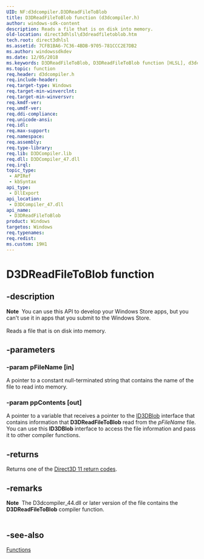 ```yaml
---
UID: NF:d3dcompiler.D3DReadFileToBlob
title: D3DReadFileToBlob function (d3dcompiler.h)
author: windows-sdk-content
description: Reads a file that is on disk into memory.
old-location: direct3dhlsl\d3dreadfiletoblob.htm
tech.root: direct3dhlsl
ms.assetid: 7CFB1BA6-7C36-4BDB-9705-781CCC2E7DB2
ms.author: windowssdkdev
ms.date: 12/05/2018
ms.keywords: D3DReadFileToBlob, D3DReadFileToBlob function [HLSL], d3dcompiler/D3DReadFileToBlob, direct3dhlsl.d3dreadfiletoblob
ms.topic: function
req.header: d3dcompiler.h
req.include-header: 
req.target-type: Windows
req.target-min-winverclnt: 
req.target-min-winversvr: 
req.kmdf-ver: 
req.umdf-ver: 
req.ddi-compliance: 
req.unicode-ansi: 
req.idl: 
req.max-support: 
req.namespace: 
req.assembly: 
req.type-library: 
req.lib: D3DCompiler.lib
req.dll: D3DCompiler_47.dll
req.irql: 
topic_type:
 - APIRef
 - kbSyntax
api_type:
 - DllExport
api_location:
 - D3DCompiler_47.dll
api_name:
 - D3DReadFileToBlob
product: Windows
targetos: Windows
req.typenames: 
req.redist: 
ms.custom: 19H1
---
```


# D3DReadFileToBlob function


## -description


<div class="alert"><b>Note</b>  You can use this API to develop your Windows Store apps, but you can't use it in apps that you submit to the Windows Store.</div><div> </div>Reads a file  that is on disk into memory.


## -parameters




### -param pFileName [in]

A pointer to a constant null-terminated string that contains  the name of the file to read into memory.


### -param ppContents [out]

A pointer to a variable that receives a pointer to the <a href="https://msdn.microsoft.com/f6a04778-1ab9-4935-98b8-f814c6b4ebac">ID3DBlob</a> interface that contains information that <b>D3DReadFileToBlob</b> read from the <i>pFileName</i> file. You can use this <b>ID3DBlob</b> interface to access the file information and pass it to other compiler functions.


## -returns



Returns one of the <a href="https://msdn.microsoft.com/c0856a58-b760-44e5-8acf-145720b403d1">Direct3D 11 return codes</a>.




## -remarks



<div class="alert"><b>Note</b>  The D3dcompiler_44.dll or later version of the file contains the <b>D3DReadFileToBlob</b> compiler function.</div>
<div> </div>



## -see-also




<a href="https://msdn.microsoft.com/en-us/library/Dd607342(v=VS.85).aspx">Functions</a>
 

 

